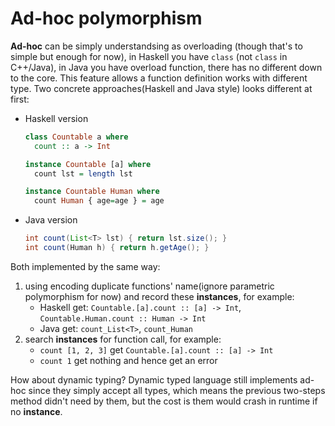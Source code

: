 # Ad-hoc polymorphism

**Ad-hoc** can be simply understandsing as overloading (though that's to simple but enough for now), in Haskell you have `class` (not `class` in C++/Java), in Java you have overload function, there has no different down to the core. This feature allows a function definition works with different type. Two concrete approaches(Haskell and Java style) looks different at first:

- Haskell version

  ```haskell
  class Countable a where
    count :: a -> Int

  instance Countable [a] where
    count lst = length lst

  instance Countable Human where
    count Human { age=age } = age
  ```

- Java version

  ```java
  int count(List<T> lst) { return lst.size(); }
  int count(Human h) { return h.getAge(); }
  ```

Both implemented by the same way:

1. using encoding duplicate functions' name(ignore parametric polymorphism for now) and record these **instances**, for example:
   - Haskell get: `Countable.[a].count :: [a] -> Int`, `Countable.Human.count :: Human -> Int`
   - Java get: `count_List<T>`, `count_Human`
2. search **instances** for function call, for example:
   - `count [1, 2, 3]` get `Countable.[a].count :: [a] -> Int`
   - `count 1` get nothing and hence get an error

How about dynamic typing? Dynamic typed language still implements ad-hoc since they simply accept all types, which means the previous two-steps method didn't need by them, but the cost is them would crash in runtime if no **instance**.
